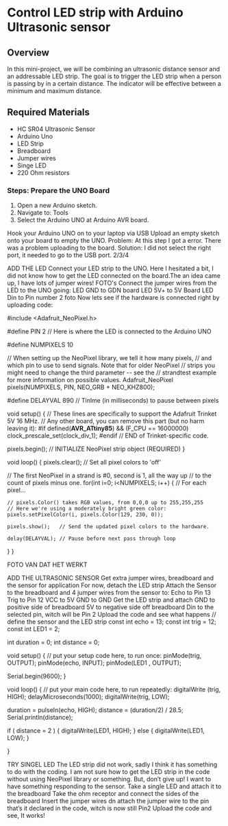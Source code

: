 # Control LED strip with Arduino Ultrasonic sensor 

## Overview 
In this mini-project, we will be combining an ultrasonic distance sensor and an addressable LED strip. The goal is to trigger the LED strip when a person is passing by in a certain distance. The indicator will be effective between a minimum and maximum distance.

## Required Materials
- HC SR04 Ultrasonic Sensor
- Arduino Uno
- LED Strip
- Breadboard
- Jumper wires
- Singe LED
- 220 Ohm resistors

### Steps: Prepare the UNO Board

1. Open a new Arduino sketch.
2. Navigate to: Tools
3. Select the Arduino UNO at Arduino AVR board.



Hook your Arduino UNO on to your laptop via USB 
Upload an empty sketch onto your board to empty the UNO. Problem: At this step I got a error. There was a problem uploading to the board. Solution: I did not select the right port, it needed to go to the USB port.  2/3/4

ADD THE LED
Connect your LED strip to the UNO. Here I hesitated a bit, I did not know how to get the LED connected on the board.The an idea came up, I have lots of jumper wires! FOTO's
Connect the jumper wires from the LED to the UNO going:
LED GND to GDN board
LED 5V+ to 5V Board
LED Din to Pin number 2 foto
Now lets see if the hardware is connected right by uploading code:

#include <Adafruit_NeoPixel.h>

#define PIN 2 // Here is where the LED is connected to the Arduino UNO

#define NUMPIXELS 10

// When setting up the NeoPixel library, we tell it how many pixels,
// and which pin to use to send signals. Note that for older NeoPixel
// strips you might need to change the third parameter -- see the
// strandtest example for more information on possible values.
Adafruit_NeoPixel pixels(NUMPIXELS, PIN, NEO_GRB + NEO_KHZ800);

#define DELAYVAL 890 // Tinlme (in milliseconds) to pause between pixels

void setup() {
  // These lines are specifically to support the Adafruit Trinket 5V 16 MHz.
  // Any other board, you can remove this part (but no harm leaving it):
#if defined(__AVR_ATtiny85__) && (F_CPU == 16000000)
  clock_prescale_set(clock_div_1);
#endif
  // END of Trinket-specific code.

  pixels.begin(); // INITIALIZE NeoPixel strip object (REQUIRED)
}

void loop() {
  pixels.clear(); // Set all pixel colors to 'off'

  // The first NeoPixel in a strand is #0, second is 1, all the way up
  // to the count of pixels minus one.
  for(int i=0; i<NUMPIXELS; i++) { // For each pixel...

    // pixels.Color() takes RGB values, from 0,0,0 up to 255,255,255
    // Here we're using a moderately bright green color:
    pixels.setPixelColor(i, pixels.Color(129, 230, 0));

    pixels.show();   // Send the updated pixel colors to the hardware.

    delay(DELAYVAL); // Pause before next pass through loop
  }
}


FOTO VAN DAT HET WERKT







ADD THE ULTRASONIC SENSOR
Get extra jumper wires, breadboard and the sensor for application
For now, detach the LED strip
Attach the Sensor to the breadboard and 4 jumper wires from the sensor to:
Echo to Pin 13
Trig to Pin 12
VCC to 5V
GND to GND
Get the LED strip and attach 
GND to positive side of breadboard
5V to negative side off breadboard
Din to the selected pin, witch will be Pin 2
Upload the code and see what happens
// define the sensor and the LED strip
const int echo = 13;
const int trig = 12;
const int LED1 = 2;

int duration = 0;
int distance = 0;

void setup() {
  // put your setup code here, to run once:
pinMode(trig, OUTPUT);
pinMode(echo, INPUT);
pinMode(LED1 , OUTPUT);

Serial.begin(9600);
}

void loop() {
  // put your main code here, to run repeatedly:
digitalWrite (trig, HIGH);
delayMicroseconds(1000);
digitalWrite(trig, LOW);

duration = pulseIn(echo, HIGH);
distance = (duration/2) / 28.5;
Serial.println(distance);

  if ( distance = 2 )
  {
    digitalWrite(LED1, HIGH);
  }
  else
  {
    digitalWrite(LED1, LOW);
  }

}


TRY SINGEL LED
The LED strip did not work, sadly I think it has something to do with the coding. I am not sure how to get the LED strip in the code without using NeoPixel library or something. But, don’t give up! I want to have something responding to the sensor. 
Take a single LED and attach it to the breadboard 
Take the ohm receptor and connect the sides of the breadboard
Insert the jumper wires dn attach the jumper wire to the pin that’s it declared in the code, witch is now still Pin2
Upload the code and see, It works! 
